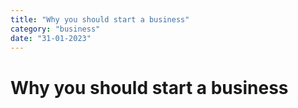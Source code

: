```yaml
---
title: "Why you should start a business"
category: "business"
date: "31-01-2023"
---
```


# Why you should start a business
